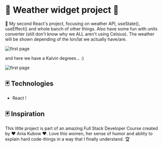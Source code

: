 # 🦩 Weather widget project 🦩

 🌼 My second React's project, focusing on weather API, useState(), useEffect() and whole banch of other things. Also have some fun with units converter (still don't know why we ALL aren't using Celsius). The weather will be shown depending of the lon/lat we actually have/are. 

![first page](./src/images/screen_1.png)

 and here we have a Kalvin degrees... :)

![first page](./src/images/screen_2.png)

## 🃏 Technologies

+  React !

## 🃏 Inspiration
This little project is part of an amazing Full Stack Developer Course created by  ♥ Ania Kubow ♥. Love this women, her sense of humor and ability to explain hard code-things in a way that I finally understand. 🏆